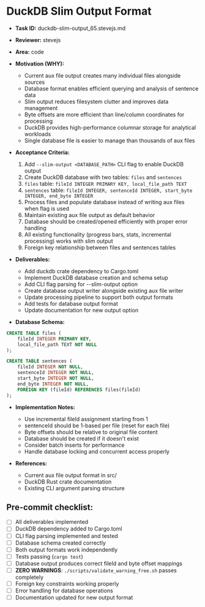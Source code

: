 # DuckDB Slim Output Format

* **Task ID:** duckdb-slim-output_65.stevejs.md
* **Reviewer:** stevejs
* **Area:** code
* **Motivation (WHY):**
  - Current aux file output creates many individual files alongside sources
  - Database format enables efficient querying and analysis of sentence data
  - Slim output reduces filesystem clutter and improves data management
  - Byte offsets are more efficient than line/column coordinates for processing
  - DuckDB provides high-performance columnar storage for analytical workloads
  - Single database file is easier to manage than thousands of aux files

* **Acceptance Criteria:**
  1. Add `--slim-output <DATABASE_PATH>` CLI flag to enable DuckDB output
  2. Create DuckDB database with two tables: `files` and `sentences`
  3. `files` table: `fileId INTEGER PRIMARY KEY, local_file_path TEXT`
  4. `sentences` table: `fileId INTEGER, sentenceId INTEGER, start_byte INTEGER, end_byte INTEGER`
  5. Process files and populate database instead of writing aux files when flag is used
  6. Maintain existing aux file output as default behavior
  7. Database should be created/opened efficiently with proper error handling
  8. All existing functionality (progress bars, stats, incremental processing) works with slim output
  9. Foreign key relationship between files and sentences tables

* **Deliverables:**
  - Add duckdb crate dependency to Cargo.toml
  - Implement DuckDB database creation and schema setup
  - Add CLI flag parsing for --slim-output option
  - Create database output writer alongside existing aux file writer
  - Update processing pipeline to support both output formats
  - Add tests for database output format
  - Update documentation for new output option

* **Database Schema:**
```sql
CREATE TABLE files (
    fileId INTEGER PRIMARY KEY,
    local_file_path TEXT NOT NULL
);

CREATE TABLE sentences (
    fileId INTEGER NOT NULL,
    sentenceId INTEGER NOT NULL,
    start_byte INTEGER NOT NULL,
    end_byte INTEGER NOT NULL,
    FOREIGN KEY (fileId) REFERENCES files(fileId)
);
```

* **Implementation Notes:**
  - Use incremental fileId assignment starting from 1
  - sentenceId should be 1-based per file (reset for each file)
  - Byte offsets should be relative to original file content
  - Database should be created if it doesn't exist
  - Consider batch inserts for performance
  - Handle database locking and concurrent access properly

* **References:**
  - Current aux file output format in src/
  - DuckDB Rust crate documentation
  - Existing CLI argument parsing structure

## Pre-commit checklist:
- [ ] All deliverables implemented
- [ ] DuckDB dependency added to Cargo.toml
- [ ] CLI flag parsing implemented and tested
- [ ] Database schema created correctly
- [ ] Both output formats work independently
- [ ] Tests passing (`cargo test`)
- [ ] Database output produces correct fileId and byte offset mappings
- [ ] **ZERO WARNINGS**: `./scripts/validate_warning_free.sh` passes completely
- [ ] Foreign key constraints working properly
- [ ] Error handling for database operations
- [ ] Documentation updated for new output format